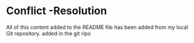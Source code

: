 # Conflict -Resolution
All of this content added to the README file has been added from my local Git repository.
added in the git ripo
